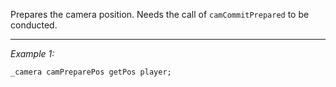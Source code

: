 Prepares the camera position. Needs the call of `camCommitPrepared` to be conducted.


---
*Example 1:*
```sqf
_camera camPreparePos getPos player;
```